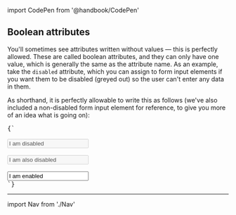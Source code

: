 import CodePen from '@handbook/CodePen'

## Boolean attributes

<CodePen>

You'll sometimes see attributes written without values — this is perfectly allowed. These are called boolean attributes, and they can only have one value, which is generally the same as the attribute name. As an example, take the `disabled` attribute, which you can assign to form input elements if you want them to be disabled (greyed out) so the user can't enter any data in them.

As shorthand, it is perfectly allowable to write this as follows (we've also included a non-disabled form input element for reference, to give you more of an idea what is going on):

<pre data-lang='html'>
{`

<input type="text" value="I am disabled" disabled="disabled" />

<input type="text" value="I am also disabled" disabled>

<input type="text" value="I am enabled">
`}
</pre>

</CodePen>

---

import Nav from './Nav'

<Nav/>
